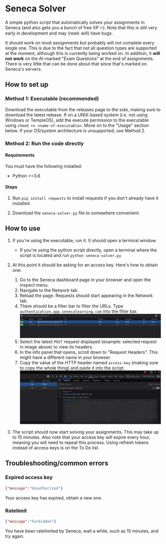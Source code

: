 # Seneca Solver

A simple python script that automatically solves your assignments in Seneca (and also gets you a bunch of free XP 🔥). Note that this is still very early in development and may (read: will) have bugs.

It should work on most assignments but probably will not complete every single one. This is due to the fact that not all question types are supported at the moment, although this is currently being worked on. In addition, it **will not work** on the AI-marked "Exam Questions" at the end of assignments. There is very little that can be done about that since that's marked on Seneca's servers.

## How to set up

### Method 1: Executable (recommended)

Download the executable from the releases page to the side, making sure to download the latest release. If on a UNIX-based system (i.e. not using Windows or TempleOS), add the execute permission to the executable using `chmod +x <name-of-executable>`. Move on to the "Usage" section below. If your OS/system architecture is unsupported, use Method 2.

### Method 2: Run the code directly

#### Requirements

You must have the following installed:

- Python >=3.6

#### Steps

1. Run `pip install requests` to install requests if you don't already have it installed.

1. Download the `seneca-solver.py` file to somewhere convenient.

## How to use

1. If you're using the executable, run it. It should open a terminal window.
    - If you're using the python script directly, open a terminal where the script is located and run `python seneca-solver.py`

1. At this point it should be asking for an access key. Here's how to obtain one:
    1. Go to the Seneca dashboard page in your browser and open the inspect menu.
    1. Navigate to the Network tab.
    1. Reload the page. Requests should start appearing in the Network tab.
    1. There should be a filter bar to filter the URLs. Type `authentication.app.senecalearning.com` into the filter bar.
    ![Image showing what this should look like](docs/images/network_filter.png)
    1. Select the latest `POST` request displayed (example: selected request in image above) to view its headers.
    1. In the info panel that opens, scroll down to "Request Headers". This might have a different name in your browser.
    1. Copy the value of the HTTP header named `access-key` (making sure to copy the whole thing) and paste it into the script.
    ![Image showing what this should look like](docs/images/network_access_key.png)

1. The script should now start solving your assignments. This may take up to 15 minutes. Also note that your access key will expire every hour, meaning you will need to repeat this process. Using refresh tokens instead of access keys is on the To Do list.

## Troubleshooting/common errors

### Expired access key

``` json
{"message":"Unauthorized"}
```

Your access key has expired, obtain a new one.

### Ratelimit

``` json
{"message":"Forbidden"}
```

You have been ratelimited by Seneca, wait a while, such as 15 minutes, and try again.
